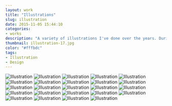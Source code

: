 ```yaml
---
layout: work
title: "Illustrations"
slug: illustration
date: 2015-11-05 15:44:10
categories:
- works
description: "A variety of illustrations I've done over the years. During my career I've been fortunate enough to illustrate several children's books. They were a blast every step of the way."
thumbnail: illustration-17.jpg
color: "#fffbdc"
tags:
- Illustration
- Design
---
```


<div class="container">
  <img src="/img/work/illustration/illustration-1.jpg" alt="Illustration">

  <img src="/img/work/illustration/illustration-2.jpg" alt="Illustration">

  <img src="/img/work/illustration/illustration-3.jpg" alt="Illustration">

  <img src="/img/work/illustration/illustration-4.jpg" alt="Illustration">

  <img src="/img/work/illustration/illustration-5.jpg" alt="Illustration">

  <img src="/img/work/illustration/illustration-6.jpg" alt="Illustration">

  <img src="/img/work/illustration/illustration-7.jpg" alt="Illustration">

  <img src="/img/work/illustration/illustration-8.jpg" alt="Illustration">

  <img src="/img/work/illustration/illustration-9.jpg" alt="Illustration">

  <img src="/img/work/illustration/illustration-10.jpg" alt="Illustration">

  <img src="/img/work/illustration/illustration-11.jpg" alt="Illustration">

  <img src="/img/work/illustration/illustration-12.jpg" alt="Illustration">

  <img src="/img/work/illustration/illustration-13.jpg" alt="Illustration">

  <img src="/img/work/illustration/illustration-14.jpg" alt="Illustration">

  <img src="/img/work/illustration/illustration-15.jpg" alt="Illustration">

  <img src="/img/work/illustration/illustration-16.jpg" alt="Illustration">

  <img src="/img/work/illustration/illustration-17.jpg" alt="Illustration">

  <img src="/img/work/illustration/illustration-18.jpg" alt="Illustration">

  <img src="/img/work/illustration/illustration-19.png" alt="Illustration">

  <img src="/img/work/illustration/illustration-20.png" alt="Illustration">

  <img src="/img/work/illustration/illustration-21.png" alt="Illustration">

  <img src="/img/work/illustration/illustration-22.png" alt="Illustration">

  <img src="/img/work/illustration/illustration-23.png" alt="Illustration">

  <img src="/img/work/illustration/illustration-24.png" alt="Illustration">
</div>